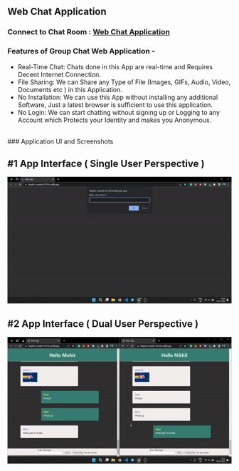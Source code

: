 ## Web Chat Application

### Connect to Chat Room : [Web Chat Application](https://helpful-crumble-0375fc.netlify.app/)

### Features of Group Chat Web Application -
- Real-Time Chat: Chats done in this App are real-time and Requires Decent Internet Connection.
- File Sharing: We can Share any Type of File (Images, GIFs, Audio, Video, Documents etc ) in this Application.
- No Installation: We can use this App without installing any additional Software, Just a latest browser is sufficient to use this application.
- No Login: We can start chatting without signing up or Logging to any Account which Protects your Identity and makes you Anonymous.
<br/>
### Application UI and Screenshots
<p align="center">
  <h2>#1 App Interface ( Single User Perspective )</h2>
  <img src="/Screenshots/App Showcase GIF 1.gif">
  </br><h2>#2 App Interface ( Dual User Perspective )</h2>
  <img src="/Screenshots/App Showcase GIF 2.gif">
</p>
